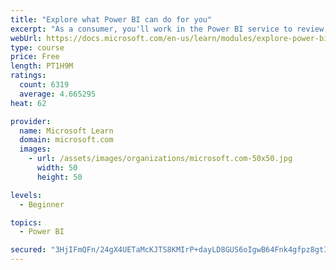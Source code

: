 ```yaml
---
title: "Explore what Power BI can do for you"
excerpt: "As a consumer, you'll work in the Power BI service to review and interact with content that has been shared with you. This module provides the foundational information that you need to work effectively in the Power BI service."
webUrl: https://docs.microsoft.com/en-us/learn/modules/explore-power-bi-service/
type: course
price: Free
length: PT1H9M
ratings:
  count: 6319
  average: 4.665295
heat: 62

provider:
  name: Microsoft Learn
  domain: microsoft.com
  images:
    - url: /assets/images/organizations/microsoft.com-50x50.jpg
      width: 50
      height: 50

levels:
  - Beginner

topics:
  - Power BI

secured: "3HjIFmQFn/24gX4UETaMcKJTS8KMIrP+dayLD8GUS6oIgwB64Fnk4gfpz8gtInGPaaxhL7owALWN6jy/zdUWTQtExhWhaVvNT4o7gc5GJDwxzcOZQuKt6dlXUdXWsUqQ9vyR7/rk+4ERp8HVKtjW74tdZYAv6ShUa/PIdwzQxFuOxR4iw9Jl/sYVJuj/dQo4WpFdrK/BL8UhyXedzjKNyOvUoBO1++r6rpjfH6fd2piCEjxVwgd6mDrxPKoWoS90g9rYP/lIndWiSstGhCrSwOBOsnVDndafYgF4dXc0dg5RVWHsJG4HtqY/hYeoV8jENGRUm+vgr56+m+9N6Z1+RkDgvvOOy86oAy5/oJt51YeWeXqlPOL7kccJAC0RjZ/4Qgr3M/SMFgreug08CFeVJoIRrLOzxwDllZ+uNS96gTk=;QjsMxyZiQrya2S30LbVfGg=="
---
```


